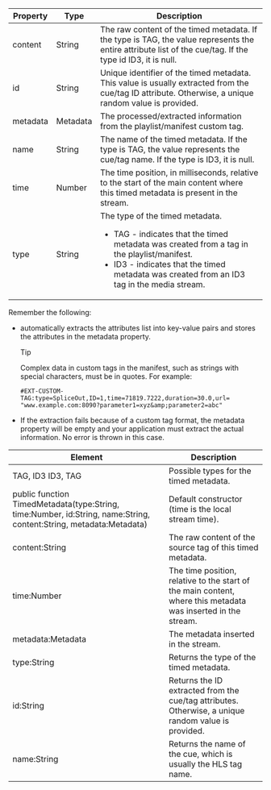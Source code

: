 ---
---

<table id="table_FFC56AC5B1E04DA99C9309C0223ABA90"> 
 <tgroup cols="3">
  <colspec colnum="1" colname="col1" colwidth="1.00*" />
  <colspec colname="col02" colnum="2" colwidth="1.66*" />
  <colspec colnum="3" colname="col2" colwidth="5.04*" />
  <thead> 
   <tr> 
    <th colname="col1" class="entry"> Property </th> 
    <th colname="col02" class="entry">Type </th> 
    <th colname="col2" class="entry">Description </th> 
   </tr>
  </thead> 
  <tbody> 
   <tr> 
    <td colname="col1"><span class="codeph">content</span> </td> 
    <td colname="col02">String</td> 
    <td colname="col2">The raw content of the timed metadata. If the type is TAG, the value represents the entire attribute list of the cue/tag. If the type id ID3, it is null. </td> 
   </tr> 
   <tr> 
    <td colname="col1"><span class="codeph">id</span> </td> 
    <td colname="col02">String</td> 
    <td colname="col2">Unique identifier of the timed metadata. This value is usually extracted from the cue/tag ID attribute. Otherwise, a unique random value is provided.</td> 
   </tr> 
   <tr> 
    <td colname="col1"><span class="codeph">metadata</span> </td> 
    <td colname="col02">Metadata</td> 
    <td colname="col2">The processed/extracted information from the playlist/manifest custom tag.</td> 
   </tr> 
   <tr> 
    <td colname="col1"><span class="codeph">name</span></td> 
    <td colname="col02">String </td> 
    <td colname="col2">The name of the timed metadata. If the type is <span class="codeph">TAG</span>, the value represents the cue/tag name. If the type is <span class="codeph">ID3</span>, it is null. </td> 
   </tr> 
   <tr> 
    <td colname="col1"><span class="codeph">time</span> </td> 
    <td colname="col02">Number</td> 
    <td colname="col2">The time position, in milliseconds, relative to the start of the main content where this timed metadata is present in the stream. </td> 
   </tr> 
   <tr> 
    <td colname="col1"><span class="codeph">type</span> </td> 
    <td colname="col02">String</td> 
    <td colname="col2">The type of the timed metadata. 
     <ul id="ul_70FBFB33E9F846D8B38592560CCE9560"> 
      <li id="li_739D30561BFB4D9B97DF212E4880BA2C">TAG - indicates that the timed metadata was created from a tag in the playlist/manifest. </li> 
      <li id="li_E785E1DEF1CC4D9DBE7764E5D05EFAFC">ID3 - indicates that the timed metadata was created from an ID3 tag in the media stream. </li> 
     </ul></td> 
   </tr> 
  </tbody> 
 </tgroup> 
</table>

<a id="section_737CC47997F74F80A3C5C6171ADE120E"></a>

Remember the following:
* automatically extracts the attributes list into key-value pairs and stores the attributes in the metadata property.
  >[!TIP]
  >
  >Complex data in custom tags in the manifest, such as strings with special characters, must be in quotes. For example:
  >```
  >#EXT-CUSTOM-TAG:type=SpliceOut,ID=1,time=71819.7222,duration=30.0,url=
  >"www.example.com:8090?parameter1=xyz&amp;parameter2=abc"
  >```
  >
  
* If the extraction fails because of a custom tag format, the metadata property will be empty and your application must extract the actual information. No error is thrown in this case.
<table id="table_1BAE98BF23F641A3A5709EBE37B327F6"> 
 <tgroup cols="2">
  <colspec colnum="1" colname="col1" colwidth="*" />
  <colspec colnum="2" colname="col2" colwidth="*" />
  <thead> 
   <tr> 
    <th colname="col1" class="entry"> Element </th> 
    <th colname="col2" class="entry">Description </th> 
   </tr>
  </thead> 
  <tbody> 
   <tr> 
    <td colname="col1"><span class="codeph">TAG, ID3 ID3, TAG</span></td> 
    <td colname="col2">Possible types for the timed metadata. </td> 
   </tr> 
   <tr> 
    <td colname="col1"> <span class="codeph">public function TimedMetadata(type:String, time:Number, id:String, name:String, content:String, metadata:Metadata)</span> </td> 
    <td colname="col2">Default constructor (time is the local stream time). </td> 
   </tr> 
   <tr> 
    <td colname="col1"><span class="codeph">content:String</span> </td> 
    <td colname="col2"> The raw content of the source tag of this timed metadata.</td> 
   </tr> 
   <tr> 
    <td colname="col1"><span class="codeph">time:Number</span> </td> 
    <td colname="col2">The time position, relative to the start of the main content, where this metadata was inserted in the stream. </td> 
   </tr> 
   <tr> 
    <td colname="col1"> <span class="codeph">metadata:Metadata</span> </td> 
    <td colname="col2">The metadata inserted in the stream.</td> 
   </tr> 
   <tr> 
    <td colname="col1"><span class="codeph">type:String</span> </td> 
    <td colname="col2">Returns the type of the timed metadata. </td> 
   </tr> 
   <tr> 
    <td colname="col1"><span class="codeph">id:String</span></td> 
    <td colname="col2">Returns the ID extracted from the cue/tag attributes. Otherwise, a unique random value is provided. </td> 
   </tr> 
   <tr> 
    <td colname="col1"><span class="codeph">name:String</span> </td> 
    <td colname="col2">Returns the name of the cue, which is usually the HLS tag name. </td> 
   </tr> 
  </tbody> 
 </tgroup> 
</table>

